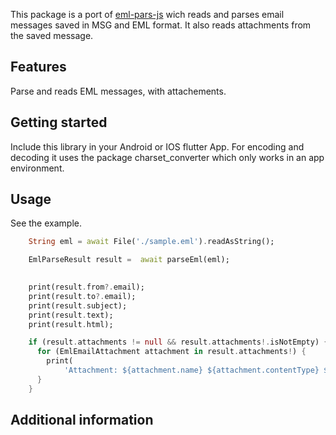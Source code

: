 <!--
This README describes the package. If you publish this package to pub.dev,
this README's contents appear on the landing page for your package.

For information about how to write a good package README, see the guide for
[writing package pages](https://dart.dev/guides/libraries/writing-package-pages).

For general information about developing packages, see the Dart guide for
[creating packages](https://dart.dev/guides/libraries/create-library-packages)
and the Flutter guide for
[developing packages and plugins](https://flutter.dev/developing-packages).
-->

This package is a port of [eml-pars-js](https://www.npmjs.com/package/eml-parse-js) wich reads and parses email messages saved in MSG and EML format. It also reads attachments from the saved message.

## Features

Parse and reads EML messages, with attachements.

## Getting started

Include this library in your Android or IOS flutter App. For encoding and decoding it uses the package charset_converter which only works in an app environment. 

## Usage

See the example. 

```dart
    String eml = await File('./sample.eml').readAsString();

    EmlParseResult result =  await parseEml(eml);

    
    print(result.from?.email);
    print(result.to?.email);
    print(result.subject);
    print(result.text);
    print(result.html);

    if (result.attachments != null && result.attachments!.isNotEmpty) {
      for (EmlEmailAttachment attachment in result.attachments!) {
        print(
            'Attachment: ${attachment.name} ${attachment.contentType} ${attachment.data.length}');
      }
    }

```

## Additional information


